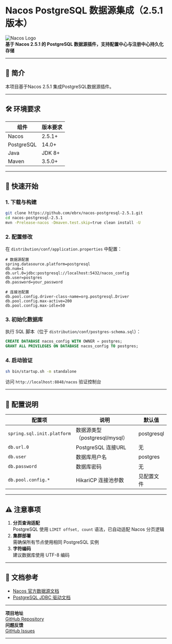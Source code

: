 # Nacos PostgreSQL 数据源集成（2.5.1 版本）

![Nacos Logo](https://nacos.io/img/logo.png)  
**基于 Nacos 2.5.1 的 PostgreSQL 数据源插件，支持配置中心与注册中心持久化存储**

---

## 📝 简介
本项目基于Nacos 2.5.1 集成PostgreSQL数据源插件。

---

## 🛠️ 环境要求
| 组件       | 版本要求          |
|------------|-------------------|
| Nacos      | 2.5.1+            |
| PostgreSQL | 14.0+             |
| Java       | JDK 8+            |
| Maven      | 3.5.0+            |

---

## 🚀 快速开始

### 1. 下载与构建
```bash
git clone https://github.com/ebrx/nacos-postgresql-2.5.1.git
cd nacos-postgresql-2.5.1
mvn -Prelease-nacos -Dmaven.test.skip=true clean install -U
```

### 2. 配置修改
在 `distribution/conf/application.properties` 中配置：
```properties
# 数据源配置
spring.datasource.platform=postgresql
db.num=1
db.url.0=jdbc:postgresql://localhost:5432/nacos_config
db.user=postgres
db.password=your_password

# 连接池配置
db.pool.config.driver-class-name=org.postgresql.Driver
db.pool.config.max-active=200
db.pool.config.max-idle=50
```

### 3. 初始化数据库
执行 SQL 脚本（位于 `distribution/conf/postgres-schema.sql`）：
```sql
CREATE DATABASE nacos_config WITH OWNER = postgres;
GRANT ALL PRIVILEGES ON DATABASE nacos_config TO postgres;
```

### 4. 启动验证
```bash
sh bin/startup.sh -m standalone
```
访问 `http://localhost:8848/nacos` 验证控制台

---

## 📜 配置说明
| 配置项                | 说明                          | 默认值       |
|-----------------------|-------------------------------|-------------|
| `spring.sql.init.platform` | 数据源类型（postgresql/mysql） | postgresql  |
| `db.url.0`            | PostgreSQL 连接URL            | 无          |
| `db.user`             | 数据库用户名                  | postgres    |
| `db.password`         | 数据库密码                    | 无          |
| `db.pool.config.*`    | HikariCP 连接池参数           | 见配置文件  |

---

## ⚠️ 注意事项
1. **分页查询适配**  
   PostgreSQL 使用 `LIMIT offset, count` 语法，已自动适配 Nacos 分页逻辑
2. **集群部署**  
   需确保所有节点使用相同 PostgreSQL 实例
3. **字符编码**  
   建议数据库使用 UTF-8 编码
   
---

## 📄 文档参考
- [Nacos 官方数据源文档](https://nacos.io/docs/latest/manual/admin/auth/)
- [PostgreSQL JDBC 驱动文档](https://jdbc.postgresql.org/documentation/)

---

**项目地址**  
[GitHub Repository](https://github.com/ebrx/nacos-postgresql-2.5.1)  
**问题反馈**  
[GitHub Issues](https://github.com/ebrx/nacos-postgresql-2.5.1/issues)

---
